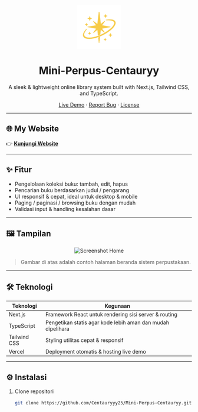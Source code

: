 <!-- Badge & Title -->
<p align="center">
  <a href="https://mini-library-centauryy.vercel.app">
    <img src="https://github.com/Centauryyy25/Mini-Perpus-Centauryy/blob/master/public/asset/favicon.png?raw=true" alt="Mini Perpus Logo" width="120" />
  </a>
</p>

<h1 align="center">Mini-Perpus-Centauryy</h1>

<p align="center">
  A sleek & lightweight online library system built with Next.js, Tailwind CSS, and TypeScript.
</p>

<p align="center">
  <a href="https://mini-library-centauryy.vercel.app" target="_blank">Live Demo</a>
  &middot;
  <a href="https://github.com/Centauryyy25/Mini-Perpus-Centauryy/issues">Report Bug</a>
  &middot;
  <a href="https://github.com/Centauryyy25/Mini-Perpus-Centauryy/blob/master/LICENSE">License</a>
</p>

---

## 🌐 My Website 

👉 [**Kunjungi Website**](https://mini-library-centauryy.vercel.app/)  

---

## ✨ Fitur

- Pengelolaan koleksi buku: tambah, edit, hapus  
- Pencarian buku berdasarkan judul / pengarang  
- UI responsif & cepat, ideal untuk desktop & mobile  
- Paging / paginasi / browsing buku dengan mudah  
- Validasi input & handling kesalahan dasar  

---

## 🖼 Tampilan

<p align="center">
  <img src="https://github.com/Centauryyy25/Mini-Perpus-Centauryy/raw/master/public/asset/screenshot-home.png" alt="Screenshot Home" width="600" />
</p>

> Gambar di atas adalah contoh halaman beranda sistem perpustakaan.

---

## 🛠 Teknologi

| Teknologi | Kegunaan |
|-----------|----------|
| Next.js   | Framework React untuk rendering sisi server & routing |
| TypeScript| Pengetikan statis agar kode lebih aman dan mudah dipelihara |
| Tailwind CSS | Styling utilitas cepat & responsif |
| Vercel    | Deployment otomatis & hosting live demo |

---

## ⚙ Instalasi

1. Clone repositori  
   ```bash
   git clone https://github.com/Centauryyy25/Mini-Perpus-Centauryy.git
